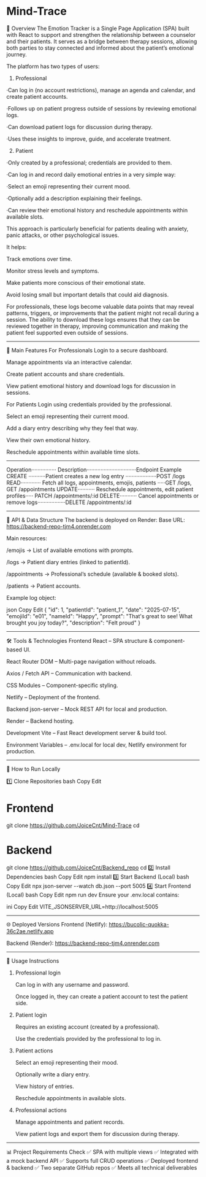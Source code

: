 # Mind-Trace

📌 Overview
The Emotion Tracker is a Single Page Application (SPA) built with React to support and strengthen the relationship between a counselor and their patients.
It serves as a bridge between therapy sessions, allowing both parties to stay connected and informed about the patient’s emotional journey.

The platform has two types of users:

1. Professional

·Can log in (no account restrictions), manage an agenda and calendar, and create patient accounts.

·Follows up on patient progress outside of sessions by reviewing emotional logs.

·Can download patient logs for discussion during therapy.

·Uses these insights to improve, guide, and accelerate treatment.

2. Patient

·Only created by a professional; credentials are provided to them.

·Can log in and record daily emotional entries in a very simple way:

·Select an emoji representing their current mood.

·Optionally add a description explaining their feelings.

·Can review their emotional history and reschedule appointments within available slots.

This approach is particularly beneficial for patients dealing with anxiety, panic attacks, or other psychological issues.

It helps:

Track emotions over time.

Monitor stress levels and symptoms.

Make patients more conscious of their emotional state.

Avoid losing small but important details that could aid diagnosis.

For professionals, these logs become valuable data points that may reveal patterns, triggers, or improvements that the patient might not recall during a session.
The ability to download these logs ensures that they can be reviewed together in therapy, improving communication and making the patient feel supported even outside of sessions.

---

🎯 Main Features
For Professionals
Login to a secure dashboard.

Manage appointments via an interactive calendar.

Create patient accounts and share credentials.

View patient emotional history and download logs for discussion in sessions.

For Patients
Login using credentials provided by the professional.

Select an emoji representing their current mood.

Add a diary entry describing why they feel that way.

View their own emotional history.

Reschedule appointments within available time slots.

---

Operation················ Description································Endpoint Example
CREATE ···········Patient creates a new log entry ····················POST /logs
READ············· Fetch all logs, appointments, emojis, patients ·····GET /logs, GET /appointments
UPDATE··········· Reschedule appointments, edit patient profiles····· PATCH /appointments/:id
DELETE··········· Cancel appointments or remove logs··················DELETE /appointments/:id

---

🔌 API & Data Structure
The backend is deployed on Render:
Base URL: https://backend-repo-tjm4.onrender.com

Main resources:

/emojis → List of available emotions with prompts.

/logs → Patient diary entries (linked to patientId).

/appointments → Professional’s schedule (available & booked slots).

/patients → Patient accounts.

Example log object:

json
Copy
Edit
{
"id": 1,
"patientId": "patient_1",
"date": "2025-07-15",
"emojiId": "e01",
"nameId": "Happy",
"prompt": "That's great to see! What brought you joy today?",
"description": "Felt proud"
}

---

🛠 Tools & Technologies
Frontend
React – SPA structure & component-based UI.

React Router DOM – Multi-page navigation without reloads.

Axios / Fetch API – Communication with backend.

CSS Modules – Component-specific styling.

Netlify – Deployment of the frontend.

Backend
json-server – Mock REST API for local and production.

Render – Backend hosting.

Development
Vite – Fast React development server & build tool.

Environment Variables – .env.local for local dev, Netlify environment for production.

---

🚀 How to Run Locally

1️⃣ Clone Repositories
bash
Copy
Edit

# Frontend

git clone <https://github.com/JoiceCnt/Mind-Trace>
cd <frontend-Mind-Trace-folder>

# Backend

git clone <https://github.com/JoiceCnt/Backend_repo>
cd <backend-repo-folder>
2️⃣ Install Dependencies
bash
Copy
Edit
npm install
3️⃣ Start Backend (Local)
bash
Copy
Edit
npx json-server --watch db.json --port 5005
4️⃣ Start Frontend (Local)
bash
Copy
Edit
npm run dev
Ensure your .env.local contains:

ini
Copy
Edit
VITE_JSONSERVER_URL=http://localhost:5005

---

🌐 Deployed Versions
Frontend (Netlify): https://bucolic-quokka-36c2ae.netlify.app

Backend (Render): https://backend-repo-tjm4.onrender.com

---

📌 Usage Instructions

1. Professional login

   Can log in with any username and password.

   Once logged in, they can create a patient account to test the patient side.

2. Patient login

   Requires an existing account (created by a professional).

   Use the credentials provided by the professional to log in.

3. Patient actions

   Select an emoji representing their mood.

   Optionally write a diary entry.

   View history of entries.

   Reschedule appointments in available slots.

4. Professional actions

   Manage appointments and patient records.

   View patient logs and export them for discussion during therapy.

---

📊 Project Requirements Check
✅ SPA with multiple views
✅ Integrated with a mock backend API
✅ Supports full CRUD operations
✅ Deployed frontend & backend
✅ Two separate GitHub repos
✅ Meets all technical deliverables
